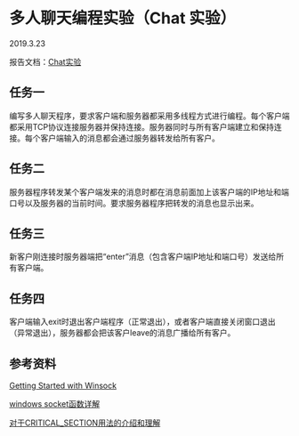 # 多人聊天编程实验（Chat 实验）

2019.3.23

报告文档：[Chat实验](Chat实验.pdf)



## 任务一

编写多人聊天程序，要求客户端和服务器都采用多线程方式进行编程。每个客户端都采用TCP协议连接服务器并保持连接。服务器同时与所有客户端建立和保持连接。每个客户端输入的消息都会通过服务器转发给所有客户。



## 任务二

服务器程序转发某个客户端发来的消息时都在消息前面加上该客户端的IP地址和端口号以及服务器的当前时间。要求服务器程序把转发的消息也显示出来。



## 任务三

新客户刚连接时服务器端把“enter”消息（包含客户端IP地址和端口号）发送给所有客户端。



## 任务四

客户端输入exit时退出客户端程序（正常退出），或者客户端直接关闭窗口退出（异常退出），服务器都会把该客户leave的消息广播给所有客户。



## 参考资料

[Getting Started with Winsock](https://docs.microsoft.com/en-us/windows/desktop/winsock/getting-started-with-winsock)

[windows socket函数详解](https://www.cnblogs.com/hgwang/p/6074038.html)

[对于CRITICAL_SECTION用法的介绍和理解](https://blog.csdn.net/shaoyiju/article/details/54882267)